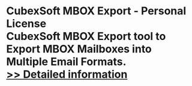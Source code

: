 # CubexSoft MBOX Export - Personal License<br />CubexSoft MBOX Export tool to Export MBOX Mailboxes into Multiple Email Formats.<br />[>> Detailed information](https://secure.shareit.com/shareit/product.html?productid=300771792&affiliateid=200057808)